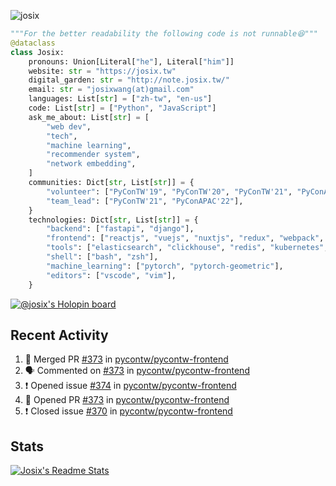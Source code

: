 ![josix](https://komarev.com/ghpvc/?username=josix)
```python
"""For the better readability the following code is not runnable😆"""
@dataclass
class Josix:
    pronouns: Union[Literal["he"], Literal["him"]]
    website: str = "https://josix.tw"
    digital_garden: str = "http://note.josix.tw/"
    email: str = "josixwang(at)gmail.com"
    languages: List[str] = ["zh-tw", "en-us"]
    code: List[str] = ["Python", "JavaScript"]
    ask_me_about: List[str] = [
        "web dev",
        "tech",
        "machine learning",
        "recommender system",
        "network embedding",
    ]
    communities: Dict[str, List[str]] = {
        "volunteer": ["PyConTW'19", "PyConTW'20", "PyConTW'21", "PyConAPAC'22"],
        "team_lead": ["PyConTW'21", "PyConAPAC'22"],
    }
    technologies: Dict[str, List[str]] = {
        "backend": ["fastapi", "django"],
        "frontend": ["reactjs", "vuejs", "nuxtjs", "redux", "webpack", "tailwindcss"],
        "tools": ["elasticsearch", "clickhouse", "redis", "kubernetes", "docker"],
        "shell": ["bash", "zsh"],
        "machine_learning": ["pytorch", "pytorch-geometric"],
        "editors": ["vscode", "vim"],
    }
```
[![@josix's Holopin board](https://holopin.io/api/user/board?user=josix)](https://holopin.io/@josix)

## Recent Activity
<!--START_SECTION:activity-->
1. 🎉 Merged PR [#373](https://github.com/pycontw/pycontw-frontend/pull/373) in [pycontw/pycontw-frontend](https://github.com/pycontw/pycontw-frontend)
2. 🗣 Commented on [#373](https://github.com/pycontw/pycontw-frontend/issues/373) in [pycontw/pycontw-frontend](https://github.com/pycontw/pycontw-frontend)
3. ❗️ Opened issue [#374](https://github.com/pycontw/pycontw-frontend/issues/374) in [pycontw/pycontw-frontend](https://github.com/pycontw/pycontw-frontend)
4. 💪 Opened PR [#373](https://github.com/pycontw/pycontw-frontend/pull/373) in [pycontw/pycontw-frontend](https://github.com/pycontw/pycontw-frontend)
5. ❗️ Closed issue [#370](https://github.com/pycontw/pycontw-frontend/issues/370) in [pycontw/pycontw-frontend](https://github.com/pycontw/pycontw-frontend)
<!--END_SECTION:activity-->



## Stats
[![Josix's Readme Stats](https://github-readme-stats.vercel.app/api?username=josix&show_icons=true&theme=default&count_private=true&card_width=400)](https://github.com/anuraghazra/github-readme-stats)
